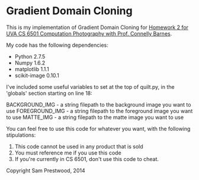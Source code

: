 Gradient Domain Cloning
=========

This is my implementation of Gradient Domain Cloning for [Homework 2 for UVA CS 6501 Computation Photography with Prof. Connelly Barnes](http://www.connellybarnes.com/work/class/2014/comp_photo/proj2/).

My code has the following dependencies:

- Python 2.7.5
- Numpy 1.6.2
- matplotlib 1.1.1
- scikit-image 0.10.1

I've included some useful variables to set at the top of quilt.py, in the 'globals' section starting on line 18:

BACKGROUND_IMG - a string filepath to the background image you want to use
FOREGROUND_IMG - a string filepath to the foreground image you want to use
MATTE_IMG - a string filepath to the matte image you want to use

You can feel free to use this code for whatever you want, with the following stipulations:

1. This code cannot be used in any product that is sold
2. You must reference me if you use this code
3. If you're currently in CS 6501, don't use this code to cheat.

Copyright Sam Prestwood, 2014